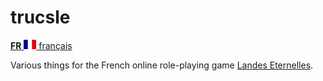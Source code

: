 # trucsle

[**FR** <img src="fr.svg" width=20> français</img>](fr/README.md)

Various things for the French online role-playing game [Landes Eternelles](http://www.landes-eternelles.com/).
